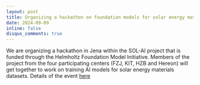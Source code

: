 ```yaml
---
layout: post
title: Organizing a hackathon on foundation models for solar energy materials
date: 2024-09-09
inline: false
disqus_comments: true
---
```


We are organizing a hackathon in Jena within the SOL-AI project that is funded through the Helmholtz Foundation Model Initiative. Members of the project from the four participating centers (FZJ, KIT, HZB and Hereon) will get together to work on training AI models for solar energy materials datasets. Details of the event [here](https://events.hifis.net/event/1800/)







